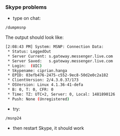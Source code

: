 ### Skype problems

- type on chat:

```bash
/dumpmsnp
```

The output should look like:

```bash
[2:08:43 PM] System: MSNP: Connection Data:
 * Status: LoggedOut
 * Server Current: s.gateway.messenger.live.com
 * Server Saved:   s.gateway.messenger.live.com
 * Login:  (UIC)
 * Skypename: ciprian.hanga
 * EPID: 03efb476-2475-c552-9ec8-50d2e0c2a182
 * ClientVersion: 2/4.3.0.37/173
 * OSVersion: Linux 4.1.36-41-defa
 * B: 0, T: 0, CFR: 0
 * Time: TZ: UTC+2, Server: 0, Local: 1481890126
 * Push: None (Unregistered)
```

- try:

```bash
/msnp24
```

- then restart Skype, it should work


